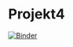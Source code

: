 # Projekt4
[![Binder](https://mybinder.org/badge_logo.svg)](https://mybinder.org/v2/gh/TheNewExperience/Projekt4/main?filepath=Projekt4.ipynb)

